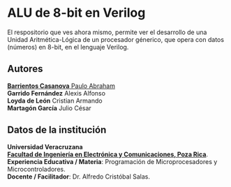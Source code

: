 # ALU de 8-bit en Verilog

El respositorio que ves ahora mismo, permite ver el desarrollo de una Unidad Aritmética-Lógica de un procesador génerico, que opera con datos (números) en 8-bit, en el lenguaje Verilog.

## Autores
[<b>Barrientos Casanova</b> Paulo Abraham](https://github.com/pauloabr18)<br>
<b>Garrido Fernández</b> Alexis Alfonso<br>
<b>Loyda de León</b> Cristian Armando<br>
<b>Martagón García</b> Julio César<br>

## Datos de la institución
<b>Universidad Veracruzana</b><br>
<b>[Facultad de Ingeniería en Electrónica y Comunicaciones, Poza Rica](https://www.uv.mx/pozarica/fiec/)</b>.<br>
<b>Experiencia Educativa / Materia</b>: Programación de Microprocesadores y Microcontroladores.<br>
<b>Docente / Facilitador</b>: Dr. Alfredo Cristóbal Salas.